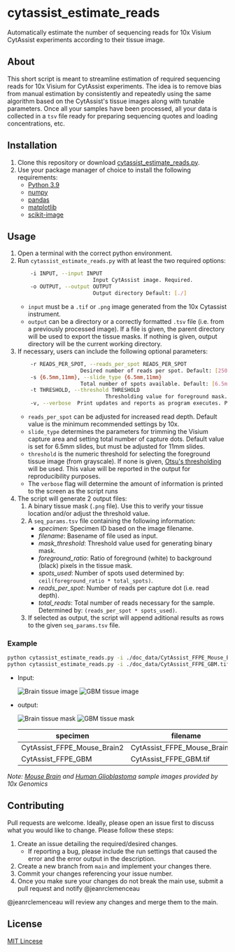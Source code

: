 # cytassist_estimate_reads
Automatically estimate the number of sequencing reads for 10x Visium CytAssist experiments according to their tissue image.


## About

This short script is meant to streamline estimation of required sequencing reads for 10x Visium for CytAssist experiments. The idea is to remove bias from manual estimation by consistently and repeatedly using the same algorithm based on the CytAssist's tissue images along with tunable parameters. Once all your samples have been processed, all your data is collected in a ```tsv``` file ready for preparing sequencing quotes and loading concentrations, etc.

## Installation

1. Clone this repository or download [cytassist_estimate_reads.py](./cytassist_estimate_reads.py).
1. Use your package manager of choice to install the following requirements:
    * [Python 3.9](https://www.python.org/downloads/release/python-390/)
    * [numpy](https://numpy.org/install/)
    * [pandas](https://pandas.pydata.org/docs/getting_started/install.html)
    * [matplotlib](https://matplotlib.org/stable/users/installing/index.html)
    * [scikit-image](https://scikit-image.org/docs/stable/install.html)

## Usage

1. Open a terminal with the correct python environment.
1. Run ```cytassist_estimate_reads.py``` with at least the two required options:
    ```bash
        -i INPUT, --input INPUT
                            Input CytAssist image. Required.
        -o OUTPUT, --output OUTPUT
                            Output directory Default: [./]
    ```
    * ```input``` must be a ```.tif``` or ```.png``` image generated from the 10x Cytassist instrument.
    * ```output``` can be a directory or a correctly formatted ```.tsv``` file (i.e. from a previously processed image). If a file is given, the parent directory will be used to export the tissue masks. If nothing is given, output directory will be the current working directory.
1. If necessary, users can include the following optional parameters:
    ```bash
        -r READS_PER_SPOT, --reads_per_spot READS_PER_SPOT
                        Desired number of reads per spot. Default: [25000]
        -s {6.5mm,11mm}, --slide_type {6.5mm,11mm}
                        Total number of spots available. Default: [6.5mm]
        -t THRESHOLD, --threshold THRESHOLD
                                Thresholding value for foreground mask. Default: [Otsu]
        -v, --verbose  Print updates and reports as program executes. Provide the following number of "v" for the corresponding settings: [Default: Error, v: Warning, vv: Info, vvv: Debug]
    ```
    * ```reads_per_spot``` can be adjusted for increased read depth. Default value is the minimum recommended settings by 10x.
    * ```slide_type``` determines the parameters for trimming the Visium capture area and setting total number of capture dots. Default value is set for 6.5mm slides, but must be adjusted for 11mm slides.
    * ```threshold``` is the numeric threshold for selecting the foreground tissue image (from grayscale). If none is given, [Otsu's thresholding](https://scikit-image.org/docs/dev/auto_examples/segmentation/plot_thresholding.html) will be used. This value will be reported in the output for reproducibility purposes.
    * The ```verbose``` flag will determine the amount of information is printed to the screen as the script runs
1. The script will generate 2 output files: 
    1. A binary tissue mask (```.png``` file). Use this to verify your tissue location and/or adjust the threshold value.
    1. A ```seq_params.tsv``` file containing the following information:
        * *specimen*: Specimen ID based on the image filename.
        * *filename*: Basename of file used as input.
        * *mask_threshold*: Threshold value used for generating binary mask.
        * *foreground_ratio*: Ratio of foreground (white) to background (black) pixels in the tissue mask.
        * *spots_used*: Number of spots used determined by: ```ceil(foreground_ratio * total_spots)```.
        * *reads_per_spot*: Number of reads per capture dot (i.e. read depth).
        * *total_reads*: Total number of reads necessary for the sample. Determined by:  ```(reads_per_spot * spots_used)```.
    1. If selected as output, the script will append aditional results as rows to the given ```seq_params.tsv``` file.

### Example
```bash
python cytassist_estimate_reads.py -i ./doc_data/CytAssist_FFPE_Mouse_Brain2.tif -o ./doc_data/ -vv
python cytassist_estimate_reads.py -i ./doc_data/CytAssist_FFPE_GBM.tif -o ./doc_data/ -s 11mm -vv
```
* Input:

    ![Brain tissue image](./doc_data/CytAssist_FFPE_Mouse_Brain2.png)
    ![GBM tissue image](./doc_data/CytAssist_FFPE_GBM.png)
* output:

    ![Brain tissue mask](./doc_data/CytAssist_FFPE_Mouse_Brain2__tissue_mask.png)
    ![GBM tissue mask](./doc_data/CytAssist_FFPE_GBM__tissue_mask.png)

    |specimen|filename|slide_type|	mask_threshold|	foreground_ratio|	spots_used	|reads_per_spot|	total_reads|
    | --- | --- |--- | --- |--- | --- |--- | --- |
    |CytAssist_FFPE_Mouse_Brain2|CytAssist_FFPE_Mouse_Brain2.tif|6.5mm|196|0.436|2,182|25,000|54,550,000|
    |CytAssist_FFPE_GBM|CytAssist_FFPE_GBM.tif|11mm|184|0.747|10,456|25,000|261,400,000|

*Note: [Mouse Brain](https://www.10xgenomics.com/resources/datasets/mouse-brain-coronal-section-2-ffpe-2-standard) and [Human Glioblastoma](https://www.10xgenomics.com/resources/datasets/human-brain-cancer-11-mm-capture-area-ffpe-2-standard) sample images provided by 10x Genomics*

## Contributing
Pull requests are welcome. Ideally, please open an issue first to discuss what you would like to change. Please follow these steps:

1. Create an issue detailing the required/desired changes.
    * If reporting a bug, please include the run settings that caused the error and the error output in the description.
1. Create a new branch from ```main``` and implement your changes there.
1. Commit your changes referencing your issue number.
1. Once you make sure your changes do not break the main use, submit a pull request and notify @jeanrclemenceau

@jeanrclemenceau will review any changes and merge them to the main.

## License
[MIT Lincese](./LICENSE)
